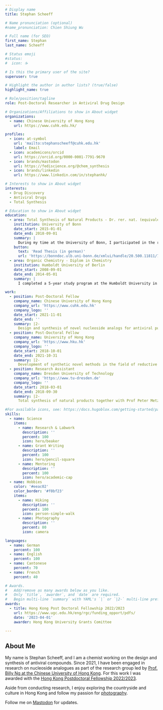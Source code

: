 ```yaml
---
# Display name
title: Stephan Scheeff

# Name pronunciation (optional)
#name_pronunciation: Chien Shiung Wu

# Full name (for SEO)
first_name: Stephan
last_name: Scheeff

# Status emoji
#status:
#  icon: ☕️

# Is this the primary user of the site?
superuser: true

# Highlight the author in author lists? (true/false)
highlight_name: true

# Role/position/tagline
role: Post-Doctoral Researcher in Antiviral Drug Design 

# Organizations/Affiliations to show in About widget
organizations:
  - name: Chinese University of Hong Kong
    url: https://www.cuhk.edu.hk/

profiles:
  - icon: at-symbol
    url: 'mailto:stephanscheeff@cuhk.edu.hk'
    label: Email
  - icon: academicons/orcid
    url: https://orcid.org/0000-0001-7791-9670
  - icon: brands/mastodon
    url: https://fediscience.org/@chem_synthesis
  - icon: brands/linkedin
    url: https://www.linkedin.com/in/stephanhk/

# Interests to show in About widget
interests:
  - Drug Discovery
  - Antiviral Drugs
  - Total Synthesis

# Education to show in About widget
education:
  - area: Total Synthesis of Natural Products - Dr. rer. nat. (equivalent to PhD)
    institution: University of Bonn
    date_start: 2015-01-01
    date_end: 2018-09-01
    summary: |
      During my time at the University of Bonn, I participated in the research group of Professor Dirk Menche, where I contributed to the total synthesis of polyketide natural products.
    button:
      text: 'Read Thesis (in german)'
      url: 'https://bonndoc.ulb.uni-bonn.de/xmlui/handle/20.500.11811/7629'
  - area: Organic Chemistry - Diplom in Chemistry
    institution: Humboldt University of Berlin
    date_start: 2008-09-01
    date_end: 2014-05-01
    summary: |
      I completed a 5-year study program at the Humboldt University in Berlin. For my thesis, I conducted research in the group of Professor Rainer Mahrwald, focusing on organocatalytic Aldol condensations.

work:
  - position: Post-Doctoral Fellow
    company_name: Chinese University of Hong Kong
    company_url: 'https://www.cuhk.edu.hk'
    company_logo: ''
    date_start: 2021-11-01
    date_end: ''
    summary: |2-
      Design and synthesis of novel nucleoside analogs for antiviral purposes together with Prof Billy Ng (School of Pharmacy). 
  - position: Post-Doctoral Fellow
    company_name: University of Hong Kong
    company_url: 'https://www.hku.hk'
    company_logo: ''
    date_start: 2018-10-01
    date_end: 2021-10-31
    summary: |2-
      Development of synthetic novel methods in the field of reductive copper catalyzed transformations in the research group of Prof Pauline Chiu (Department of Chemistry).
  - position: Research Assistant 
    company_name: Dresden University of Technology
    company_url: 'https://www.tu-dresden.de'
    company_logo: ''
    date_start: 2018-03-01
    date_end: 2018-09-30
    summary: |2-
      Total synthesis of natural products together with Prof Peter Metz (Department of Chemistry). 

#For available icons, see: https://docs.hugoblox.com/getting-started/page-builder/#icons
skills:
  - name: Science
    items:
      - name: Research & Labwork
        description: ''
        percent: 100
        icon: hero/beaker
      - name: Grant Writing
        description: ''
        percent: 100
        icon: hero/pencil-square
      - name: Mentoring
        description: ''
        percent: 100
        icon: hero/academic-cap
  - name: Hobbies
    color: '#eeac02'
    color_border: '#f0bf23'
    items:
      - name: Hiking
        description: ''
        percent: 100
        icon: person-simple-walk
      - name: Photography
        description: ''
        percent: 80
        icon: camera

languages:
  - name: German
    percent: 100
  - name: English
    percent: 100
  - name: Cantonese
    percent: 70
  - name: French
    percent: 40

# Awards.
#   Add/remove as many awards below as you like.
#   Only `title`, `awarder`, and `date` are required.
#   Begin multi-line `summary` with YAML's `|` or `|2-` multi-line prefix and indent 2 spaces below.
awards:
  - title: Hong Kong Post Doctoral Fellowship 2022/2023
    url: https://www.ugc.edu.hk/eng/rgc/funding_opport/pdfs/
    date: '2023-04-01'
    awarder: Hong Kong University Grants Comittee

---
```

## About Me
My name is Stephan Scheeff, and I am a chemist working on the design and synthesis of antiviral compounds. Since 2021, I have been engaged in research on nucleoside analogues as part of the research group led by [Prof. Billy Ng at the Chinese University of Hong Kong](https://www.ngwailung.com/). For this work I was awarded with the [Hong Kong Postdoctoral Fellowship 2022/2023](https://www.ugc.edu.hk/eng/rgc/funding_opport/pdfs/). 

Aside from conducting research, I enjoy exploring the countryside and culture in Hong Kong and follow my passion for [photography](https://unsplash.com/de/@chromatograph).

Follow me on <a href="https://fediscience.org/@chem_synthesis" rel="me">Mastodon</a> for updates.
